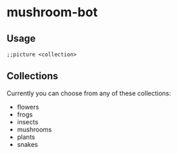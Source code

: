 # mushroom-bot
## Usage
`;;picture <collection>`
## Collections
Currently you can choose from any of these collections:
* flowers
* frogs
* insects
* mushrooms
* plants
* snakes
